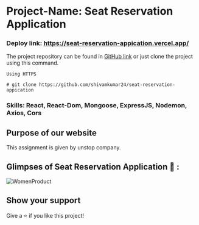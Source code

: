 
<h1 textAlingn:"center">Project-Name: Seat Reservation Application</h1> 

### Deploy link: https://seat-reservation-appication.vercel.app/

The project repository can be found in [GitHub link](https://github.com/shivamkumar24/seat-reservation-appication) or just clone the project using this command.


```
Using HTTPS

# git clone https://github.com/shivamkumar24/seat-reservation-appication
```

### Skills: React, React-Dom, Mongoose, ExpressJS, Nodemon, Axios, Cors

<h2>Purpose of our website</h2>
<p>This assignment is given by unstop company.</p>

## Glimpses of Seat Reservation Application 🙈 :

<img src="https://i.ibb.co/z6Jj5b9/Seat.png"  alt="WomenProduct" />




## Show your support

Give a ⭐️ if you like this project!
